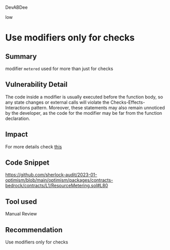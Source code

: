 DevABDee

low

# Use modifiers only for checks

## Summary
modifier `metered` used for more than just for checks

## Vulnerability Detail
The code inside a modifier is usually executed before the function body, so any state changes or external calls will violate the Checks-Effects-Interactions pattern. Moreover, these statements may also remain unnoticed by the developer, as the code for the modifier may be far from the function declaration.

## Impact
For more details check [this](https://consensys.net/blog/developers/solidity-best-practices-for-smart-contract-security/)

## Code Snippet
https://github.com/sherlock-audit/2023-01-optimism/blob/main/optimism/packages/contracts-bedrock/contracts/L1/ResourceMetering.sol#L80

## Tool used

Manual Review

## Recommendation
Use modifiers only for checks
